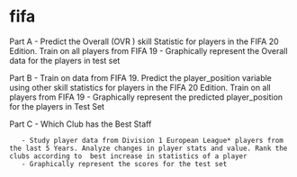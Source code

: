 # fifa
Part A - Predict the Overall (OVR ) skill Statistic for players in the FIFA 20 Edition. Train on all players from FIFA 19
       - Graphically represent the Overall data for the players in test set 
       
Part B - Train on data from FIFA 19. Predict the player_position variable using other skill statistics for players in the FIFA 20 Edition. Train on all players from FIFA 19
       - Graphically represent the predicted player_position for the players in Test Set 
       
Part C - Which Club has the Best Staff

       - Study player data from Division 1 European League* players from the last 5 Years. Analyze changes in player stats and value. Rank the clubs according to  best increase in statistics of a player
       - Graphically represent the scores for the test set
